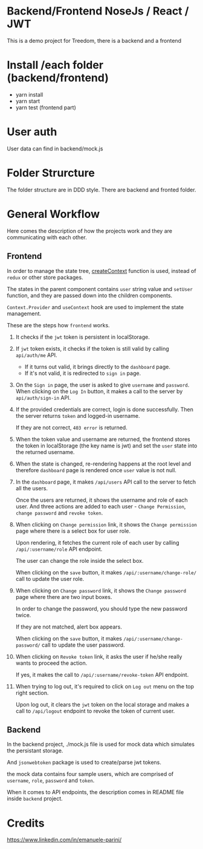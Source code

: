 # Backend/Frontend NoseJs / React / JWT
This is a demo project for Treedom, there is a backend and a frontend

# Install /each folder (backend/frontend)
- yarn install
- yarn start
- yarn test (frontend part)

# User auth
User data can find in backend/mock.js

# Folder Strurcture
The folder structure are in DDD style.
There are backend and fronted folder.

# General Workflow
Here comes the description of how the projects work and they are communicating with each other.

## Frontend
In order to manage the state tree, [createContext](https://reactjs.org/docs/context.html) function is used, instead of `redux` or other store packages.

The states in the parent component contains `user` string value and `setUser` function, and they are passed down into the children components.

`Context.Provider` and `useContext` hook are used to implement the state management.

These are the steps how `frontend` works.

1) It checks if the `jwt` token is persistent in localStorage.
2) If `jwt` token exists, it checks if the token is still valid by calling `api/auth/me` API.
   - If it turns out valid, it brings directly to the `dashboard` page.
   - If it's not valid, it is redirected to `sign in` page.
3) On the `Sign in` page, the user is asked to give `username` and `password`. When clicking on the `Log In` button, it makes a call to the server by `api/auth/sign-in` API.
4) If the provided credentials are correct, login is done successfully. Then the server returns `token` and logged-in username. 
   
   If they are not correct, `403 error` is returned.
5) When the token value and username are returned, the frontend stores the token in localStorage (the key name is jwt) and set the `user` state into the returned username.
6) When the state is changed, re-rendering happens at the root level and therefore `dashboard` page is rendered once `user` value is not null.
7) In the `dashboard` page, it makes `/api/users` API call to the server to fetch all the users.
   
   Once the users are returned, it shows the username and role of each user. And three actions are added to each user - `Change Permission`, `change password` and `revoke token`.
8) When clicking on `Change permission` link, it shows the `Change permission` page where there is a select box for user role.
   
   Upon rendering, it fetches the current role of each user by calling `/api/:username/role` API endpoint.

   The user can change the role inside the select box.
   
   When clicking on the `save` button, it makes `/api/:username/change-role/` call to update the user role.
9)  When clicking on `Change password` link, it shows the `Change password` page where there are two input boxes.
    
    In order to change the password, you should type the new password twice.

    If they are not matched, alert box appears.
   
    When clicking on the `save` button, it makes `/api/:username/change-password/` call to update the user password.
10) When clicking on `Revoke token` link, it asks the user if he/she really wants to proceed the action.
   
    If yes, it makes the call to `/api/:username/revoke-token` API endpoint.
11) When trying to log out, it's required to click on `Log out` menu on the top right section.
    
    Upon log out, it clears the `jwt` token on the local storage and makes a call to `/api/logout` endpoint to revoke the token of current user.


## Backend
In the backend project, ./mock.js file is used for mock data which simulates the persistant storage.

And `jsonwebtoken` package is used to create/parse jwt tokens.

the mock data contains four sample users, which are comprised of `username`, `role`, `password` and `token`.

When it comes to API endpoints, the description comes in README file inside `backend` project.


# Credits
https://www.linkedin.com/in/emanuele-parini/
